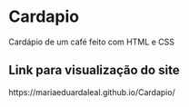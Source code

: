# Cardapio
Cardápio de um café feito com HTML e CSS

<h2>Link para visualização do site</h2>
https://mariaeduardaleal.github.io/Cardapio/
